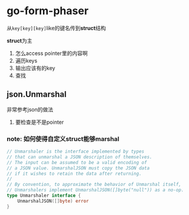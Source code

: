 # go-form-phaser

从`key[key][key]`like的键名传到**struct**结构

**struct**为主

1. 怎么access pointer里的内容啊
2. 遍历keys
3. 输出应该有的key
4. 查找

## json.Unmarshal

非常参考json的做法

1. 要检查是不是pointer

### note: 如何使得自定义struct能够marshal
```go
// Unmarshaler is the interface implemented by types
// that can unmarshal a JSON description of themselves.
// The input can be assumed to be a valid encoding of
// a JSON value. UnmarshalJSON must copy the JSON data
// if it wishes to retain the data after returning.
//
// By convention, to approximate the behavior of Unmarshal itself,
// Unmarshalers implement UnmarshalJSON([]byte("null")) as a no-op.
type Unmarshaler interface {
	UnmarshalJSON([]byte) error
}
```